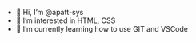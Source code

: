 - 👋 Hi, I’m @apatt-sys
- 👀 I’m interested in HTML, CSS
- 👀 I’m currently learning how to use GIT and VSCode

<!---
apatt-sys/apatt-sys is a ✨ special ✨ repository because its `README.md` (this file) appears on your GitHub profile.
You can click the Preview link to take a look at your changes.
--->
